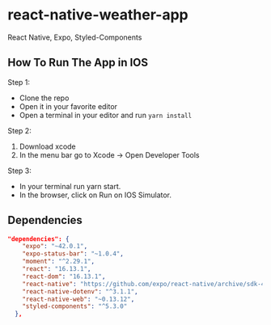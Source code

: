 # react-native-weather-app

React Native, Expo, Styled-Components

## How To Run The App in IOS

Step 1: 
- Clone the repo
- Open it in your favorite editor
- Open a terminal in your editor and run `yarn install`

Step 2:

1. Download xcode 
2. In the menu bar go to Xcode -> Open Developer Tools

Step 3: 

- In your terminal run yarn start. 
- In the browser, click on Run on IOS Simulator.

## Dependencies 

```json
"dependencies": {
    "expo": "~42.0.1",
    "expo-status-bar": "~1.0.4",
    "moment": "^2.29.1",
    "react": "16.13.1",
    "react-dom": "16.13.1",
    "react-native": "https://github.com/expo/react-native/archive/sdk-42.0.0.tar.gz",
    "react-native-dotenv": "^3.1.1",
    "react-native-web": "~0.13.12",
    "styled-components": "^5.3.0"
  },
  
  ```
